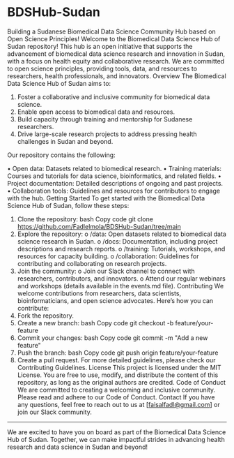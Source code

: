 # BDSHub-Sudan
Building a Sudanese Biomedical Data Science Community Hub based on Open Science Principles!
Welcome to the Biomedical Data Science Hub of Sudan repository! This hub is an open initiative that supports the advancement of biomedical data science research and innovation in Sudan, with a focus on health equity and collaborative research. We are committed to open science principles, providing tools, data, and resources to researchers, health professionals, and innovators.
Overview
The Biomedical Data Science Hub of Sudan aims to:

1. Foster a collaborative and inclusive community for biomedical data science.
2. Enable open access to biomedical data and resources.
3. Build capacity through training and mentorship for Sudanese researchers.
4.	Drive large-scale research projects to address pressing health challenges in Sudan and beyond.

Our repository contains the following:

•	Open data: Datasets related to biomedical research.
•	Training materials: Courses and tutorials for data science, bioinformatics, and related fields.
•	Project documentation: Detailed descriptions of ongoing and past projects.
•	Collaboration tools: Guidelines and resources for contributors to engage with the hub.
Getting Started
To get started with the Biomedical Data Science Hub of Sudan, follow these steps:
1.	Clone the repository:
bash
Copy code
git clone https://github.com/Fadlelmola/BDSHub-Sudan/tree/main
2.	Explore the repository:
o	/data: Open datasets related to biomedical data science research in Sudan.
o	/docs: Documentation, including project descriptions and research reports.
o	/training: Tutorials, workshops, and resources for capacity building.
o	/collaboration: Guidelines for contributing and collaborating on research projects.
3.	Join the community:
o	Join our Slack channel to connect with researchers, contributors, and innovators.
o	Attend our regular webinars and workshops (details available in the events.md file).
Contributing
We welcome contributions from researchers, data scientists, bioinformaticians, and open science advocates. Here’s how you can contribute:
1.	Fork the repository.
2.	Create a new branch:
bash
Copy code
git checkout -b feature/your-feature
3.	Commit your changes:
bash
Copy code
git commit -m "Add a new feature"
4.	Push the branch:
bash
Copy code
git push origin feature/your-feature
5.	Create a pull request.
For more detailed guidelines, please check our Contributing Guidelines.
License
This project is licensed under the MIT License. You are free to use, modify, and distribute the content of this repository, as long as the original authors are credited.
Code of Conduct
We are committed to creating a welcoming and inclusive community. Please read and adhere to our Code of Conduct.
Contact
If you have any questions, feel free to reach out to us at [faisalfadl@gmail.com] or join our Slack community.
________________________________________
We are excited to have you on board as part of the Biomedical Data Science Hub of Sudan. Together, we can make impactful strides in advancing health research and data science in Sudan and beyond!
